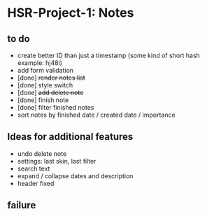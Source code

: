 # HSR-Project-1: Notes

## to do
- create better ID than just a timestamp (some kind of short hash example: hj48i)
- add form validation
- [done] ~~render notes list~~
- [done] style switch
- [done] ~~add delete note~~
- [done] finish note
- [done] filter finished notes
- sort notes by finished date / created date / importance

## Ideas for additional features
- undo delete note
- settings: last skin, last filter
- search text
- expand / collapse dates and description
- header fixed

## failure
